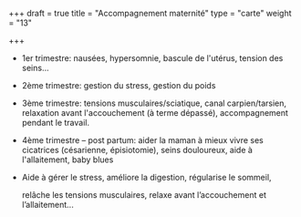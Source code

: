 +++
draft = true
title = "Accompagnement maternité"
type = "carte"
weight = "13"

+++
* 1er trimestre: nausées, hypersomnie, bascule de l'utérus, tension des seins...
* 2ème trimestre: gestion du stress, gestion du poids
* 3ème trimestre: tensions musculaires/sciatique, canal carpien/tarsien, relaxation avant l'accouchement (à terme dépassé), accompagnement pendant le travail.
* 4ème trimestre – post partum: aider la maman à mieux vivre ses cicatrices (césarienne, épisiotomie), seins douloureux, aide à l'allaitement, baby blues
* Aide à gérer le stress, améliore la digestion, régularise le sommeil,

  relâche les tensions musculaires, relaxe avant l’accouchement et l’allaitement...